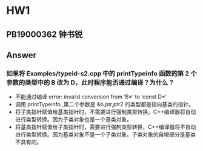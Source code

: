 # HW1

## PB19000362 钟书锐

## Answer

### 如果将 Examples/typeid-s2.cpp 中的 printTypeinfo 函数的第 2 个参数的类型中的 B 改为 D，此时程序能否通过编译？为什么？

- 不能通过编译 error: invalid conversion from ‘B*’ to ‘const D*’
- 调用 printTypeinfo ,第二个参数是 &b,ptr,ptr2 的类型都是指向基类的指针。
- 将子类指针赋值给基类指针时，不需要进行强制类型转换，C++编译器将自动进行类型转换。因为子类对象也是一个基类对象。
- 将基类指针赋值给子类指针时，需要进行强制类型转换，C++编译器将不自动进行类型转换。因为基类对象不是一个子类对象。子类对象的自增部分是基类不具有的。
